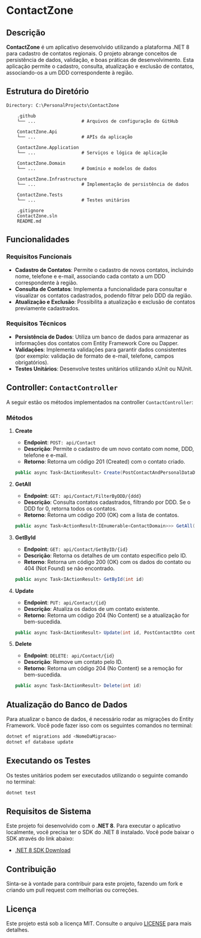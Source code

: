 # ContactZone

## Descrição

**ContactZone** é um aplicativo desenvolvido utilizando a plataforma .NET 8 para cadastro de contatos regionais. O projeto abrange conceitos de persistência de dados, validação, e boas práticas de desenvolvimento. Esta aplicação permite o cadastro, consulta, atualização e exclusão de contatos, associando-os a um DDD correspondente à região.

## Estrutura do Diretório

```plaintext
Directory: C:\PersonalProjects\ContactZone

    .github
    └── ...                 # Arquivos de configuração do GitHub

    ContactZone.Api
    └── ...                 # APIs da aplicação

    ContactZone.Application
    └── ...                 # Serviços e lógica de aplicação

    ContactZone.Domain
    └── ...                 # Domínio e modelos de dados

    ContactZone.Infrastructure
    └── ...                 # Implementação de persistência de dados

    ContactZone.Tests
    └── ...                 # Testes unitários

    .gitignore
    ContactZone.sln
    README.md
```

## Funcionalidades

### Requisitos Funcionais

- **Cadastro de Contatos**: Permite o cadastro de novos contatos, incluindo nome, telefone e e-mail, associando cada contato a um DDD correspondente à região.
- **Consulta de Contatos**: Implementa a funcionalidade para consultar e visualizar os contatos cadastrados, podendo filtrar pelo DDD da região.
- **Atualização e Exclusão**: Possibilita a atualização e exclusão de contatos previamente cadastrados.

### Requisitos Técnicos

- **Persistência de Dados**: Utiliza um banco de dados para armazenar as informações dos contatos com Entity Framework Core ou Dapper.
- **Validações**: Implementa validações para garantir dados consistentes (por exemplo: validação de formato de e-mail, telefone, campos obrigatórios).
- **Testes Unitários**: Desenvolve testes unitários utilizando xUnit ou NUnit.

## Controller: `ContactController`

A seguir estão os métodos implementados na controller `ContactController`:

### Métodos

1. **Create**

   - **Endpoint**: `POST: api/Contact`
   - **Descrição**: Permite o cadastro de um novo contato com nome, DDD, telefone e e-mail.
   - **Retorno**: Retorna um código 201 (Created) com o contato criado.

   ```csharp
   public async Task<IActionResult> Create(PostContactAndPersonalDataDto dto)
   ```

2. **GetAll**

   - **Endpoint**: `GET: api/Contact/FilterByDDD/{ddd}`
   - **Descrição**: Consulta contatos cadastrados, filtrando por DDD. Se o DDD for 0, retorna todos os contatos.
   - **Retorno**: Retorna um código 200 (OK) com a lista de contatos.

   ```csharp
   public async Task<ActionResult<IEnumerable<ContactDomain>>> GetAll(int ddd)
   ```

3. **GetById**

   - **Endpoint**: `GET: api/Contact/GetByID/{id}`
   - **Descrição**: Retorna os detalhes de um contato específico pelo ID.
   - **Retorno**: Retorna um código 200 (OK) com os dados do contato ou 404 (Not Found) se não encontrado.

   ```csharp
   public async Task<IActionResult> GetById(int id)
   ```

4. **Update**

   - **Endpoint**: `PUT: api/Contact/{id}`
   - **Descrição**: Atualiza os dados de um contato existente.
   - **Retorno**: Retorna um código 204 (No Content) se a atualização for bem-sucedida.

   ```csharp
   public async Task<IActionResult> Update(int id, PostContactDto contactDto)
   ```

5. **Delete**

   - **Endpoint**: `DELETE: api/Contact/{id}`
   - **Descrição**: Remove um contato pelo ID.
   - **Retorno**: Retorna um código 204 (No Content) se a remoção for bem-sucedida.

   ```csharp
   public async Task<IActionResult> Delete(int id)
   ```

## Atualização do Banco de Dados

Para atualizar o banco de dados, é necessário rodar as migrações do Entity Framework. Você pode fazer isso com os seguintes comandos no terminal:

```bash
dotnet ef migrations add <NomeDaMigracao>
dotnet ef database update
```

## Executando os Testes

Os testes unitários podem ser executados utilizando o seguinte comando no terminal:

```bash
dotnet test
```

## Requisitos de Sistema

Este projeto foi desenvolvido com o **.NET 8**. Para executar o aplicativo localmente, você precisa ter o SDK do .NET 8 instalado. Você pode baixar o SDK através do link abaixo:

- [.NET 8 SDK Download](https://dotnet.microsoft.com/download/dotnet/8.0)

## Contribuição

Sinta-se à vontade para contribuir para este projeto, fazendo um fork e criando um pull request com melhorias ou correções.

## Licença

Este projeto está sob a licença MIT. Consulte o arquivo [LICENSE](LICENSE) para mais detalhes.
